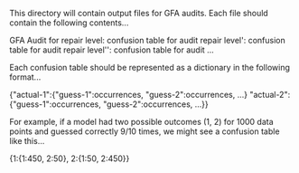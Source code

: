 This directory will contain output files for GFA audits.
Each file should contain the following contents...

  GFA Audit for <FEATURE>
  repair level: confusion table for audit
  repair level': confusion table for audit
  repair level'': confusion table for audit
  ...

Each confusion table should be represented as a dictionary in the following format...

  {"actual-1":{"guess-1":occurrences, "guess-2":occurrences, ...}
   "actual-2":{"guess-1":occurrences, "guess-2":occurrences, ...}}

For example, if a model had two possible outcomes (1, 2) for 1000 data points and guessed correctly 9/10 times, we might see a confusion table like this...

  {1:{1:450, 2:50}, 2:{1:50, 2:450}}


